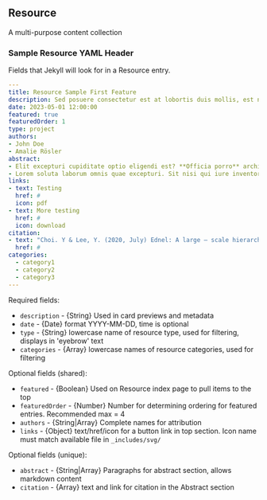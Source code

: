 ## Resource

A multi-purpose content collection


### Sample Resource YAML Header

Fields that Jekyll will look for in a Resource entry.

```yaml
---
title: Resource Sample First Feature
description: Sed posuere consectetur est at lobortis duis mollis, est non commodo luctus, nisi erat porttitor ligula, eget lacinia odio sem nec elit.
date: 2023-05-01 12:00:00
featured: true
featuredOrder: 1
type: project
authors:
- John Doe
- Amalie Rösler
abstract: 
- Elit excepturi cupiditate optio eligendi est? **Officia porro** architecto amet temporibus ratione. Dolorum vel [repellat ipsum](#) ipsam commodi accusantium? Eveniet quis alias exercitationem maxime vel, est quas Quaerat laborum quia.
- Lorem soluta laborum omnis quae excepturi. Sit nisi qui iure inventore ab. Soluta voluptatibus odit libero blanditiis optio. Cumque voluptatem molestias ex fugit praesentium. Rem temporibus ex quidem rerum in.
links:
- text: Testing
  href: #
  icon: pdf
- text: More testing
  href: #
  icon: download
citation:
- text: "Choi. Y & Lee, Y. (2020, July) Ednel: A large – scale hierarchical dataset in education. Springer, Cham. DOI:10.1111/josi.12122"
  href: #
categories:
  - category1
  - category2
  - category3
---

```

Required fields:

- `description` - {String} Used in card previews and metadata
- `date` - {Date} format YYYY-MM-DD, time is optional
- `type` - {String} lowercase name of resource type, used for filtering, displays in 'eyebrow' text
- `categories` - {Array} lowercase names of resource categories, used for filtering

Optional fields (shared):

- `featured` - {Boolean} Used on Resource index page to pull items to the top
- `featuredOrder` - {Number} Number for determining ordering for featured entries. Recommended max = 4
- `authors` - {String|Array} Complete names for attribution
- `links` - {Object} text/href/icon for a button link in top section. Icon name must match available file in `_includes/svg/`

Optional fields (unique):

- `abstract` - {String|Array} Paragraphs for abstract section, allows markdown content
- `citation` - {Array} text and link for citation in the Abstract section

